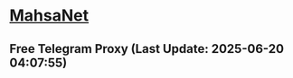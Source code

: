 
# [MahsaNet](https://t.me/mahsa_net)
## Free Telegram Proxy (Last Update: 2025-06-20 04:07:55)

    